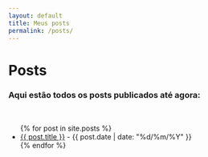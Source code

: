 ```yaml
---
layout: default
title: Meus posts
permalink: /posts/
---
```


<h1 class='godOfWarFont'> Posts</h1>

### Aqui estão todos os posts publicados até agora:

<br/>
<ul>
  {% for post in site.posts %}
    <li>
      <a href="{{ post.url }}">{{ post.title }}</a> - {{ post.date | date: "%d/%m/%Y" }}
    </li>
  {% endfor %}
</ul>
